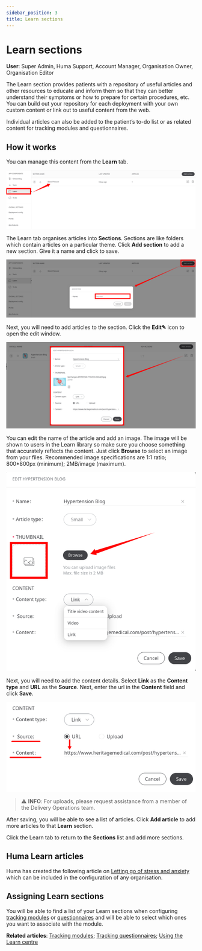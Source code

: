 ```yaml
---
sidebar_position: 3
title: Learn sections 
---
```

# Learn sections 
**User**: Super Admin, Huma Support, Account Manager, Organisation Owner, Organisation Editor

The Learn section provides patients with a repository of useful articles and other resources to educate and inform them so that they can better understand their symptoms or how to prepare for certain procedures, etc. You can build out your repository for each deployment with your own custom content or link out to useful content from the web.  

Individual articles can also be added to the patient’s to-do list or as related content for tracking modules and questionnaires.

## How it works
You can manage this content from the **Learn** tab.

![image](./assets/Learn01.png)

The Learn tab organises articles into **Sections**. Sections are like folders which contain articles on a particular theme. Click **Add section** to add a new section. Give it a name and click to save.

![image](./assets/Learn02.png)

Next, you will need to add articles to the section. Click the **Edit✎** icon to open the edit window. 

![image](./assets/Learn03.png)

You can edit the name of the article and add an image. The image will be shown to users in the Learn library so make sure you choose something that accurately reflects the content. Just click **Browse** to select an image from your files. Recommended image specifications are 1:1 ratio; 800*800px (minimum); 2MB/image (maximum).

![image](./assets/Learn04.png)

Next, you will need to add the content details. Select **Link** as the **Content type** and **URL** as the **Source**. Next, enter the url in the **Content** field and click **Save**. 

![image](./assets/Learn05.png)

>
> ⚠️ **INFO**: For uploads, please request assistance from a member of the Delivery Operations team.
>

After saving, you will be able to see a list of articles. Click **Add article** to add more articles to that **Learn** section. 

Click the Learn tab to return to the **Sections** list and add more sections.

## Huma Learn articles
Huma has created the following article on [Letting go of stress and anxiety](https://humatherapeutics.atlassian.net/wiki/spaces/PRODUCT/pages/3526951098/Biobase+Coaching+Content) which can be included in the configuration of any organisation. 

## Assigning Learn sections
You will be able to find a list of your Learn sections when configuring [tracking modules](./tracking-modules.md) or [questionnaires](./tracking-questionnaires.md) and will be able to select which ones you want to associate with the module.

**Related articles**: [Tracking modules](./tracking-modules.md); [Tracking questionnaires](./tracking-questionnaires.md); [Using the Learn centre](../../../huma-app/features/learn.md)
